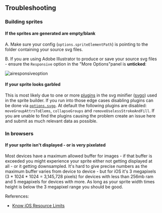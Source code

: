 ## Troubleshooting

### Building sprites

#### If the sprites are generated are empty/blank

A. Make sure your config (`options.spriteElementPath`) is pointing to the folder containing your source svg files.

B. If you are using Adobe Illustrator to produce or save your source svg files - ensure the `Responsive` option in the "More Options"panel is **unticked**:

![airesponsiveoption](https://cloud.githubusercontent.com/assets/868834/3855442/28f33768-1ee5-11e4-89db-838b38425568.jpg)

#### If your sprite looks garbled

This is most likely due to one or more [plugins](https://github.com/svg/svgo/tree/master/plugins) in the svg minifier ([svgo](https://github.com/svg/svgo)) used in the sprite builder. If you run into those edge cases disabling plugins can be done via [`options.svgo`](https://github.com/drdk/dr-svg-sprites#optionssvgo). At default the following plugins are disabled: `moveGroupAttrsToElems`,  `collapseGroups` and `removeUselessStrokeAndFill`.
If you are unable to find the plugins causing the problem create an issue here and submit as much relevant data as possible.

### In browsers

#### If your sprite isn't displayed - or is very pixelated

Most devices have a maximum allowed buffer for images - if that buffer is exceeded you might experience your sprite either not getting displayed at all - or it getting downsampled.
It's hard to give precise numbers as the maximum buffer varies from device to device - but for iOS it's 3 megapixels (3 * 1024 * 1024 = 3,145,728 pixels) for devices with less than 256mb ram and 5 megapixels for devices with more.
As long as your sprite width times height is below the 3 megapixel range you should be good.

References:

* [Know iOS Resource Limits](https://developer.apple.com/library/safari/documentation/AppleApplications/Reference/SafariWebContent/CreatingContentforSafarioniPhone/CreatingContentforSafarioniPhone.html#//apple_ref/doc/uid/TP40006482-SW15)